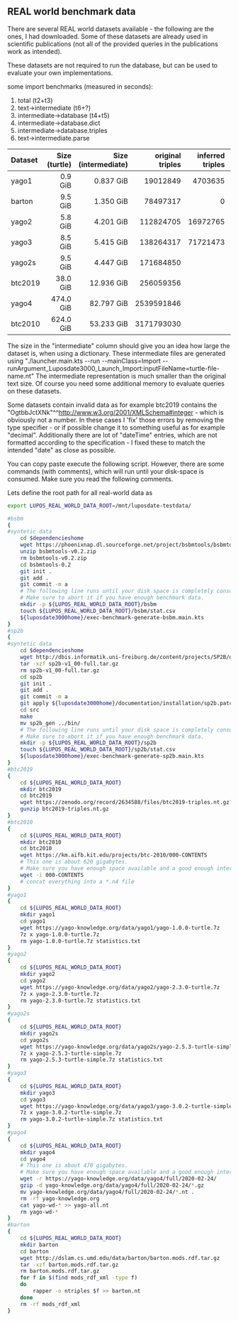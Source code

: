## REAL world benchmark data

There are several REAL world datasets available - the following are the ones, I had downloaded.
Some of these datasets are already used in scientific publications (not all of the provided queries in the publications work as intended).

These datasets are not required to run the database, but can be used to evaluate your own implementations.

some import benchmarks (measured in seconds):

1. total (t2+t3)
2. text->intermediate (t6+?)
3. intermediate->database (t4+t5)
4. intermediate->database.dict
5. intermediate->database.triples
6. text->intermediate.parse

| Dataset | Size (turtle) | Size (intermediate) | original triples | inferred triples | distinct triples | dictionary entries |        t1 |        t2 |        t3 |        t4 |        t5 |        t6 |
| :------ | ------------: | ------------------: | ---------------: | ---------------: | ---------------: | -----------------: | --------: | --------: | --------: | --------: | --------: | --------: |
| yago1   |       0.9 GiB |           0.837 GiB |         19012849 |          4703635 |         21383706 |           12752436 |   328.648 |   195.406 |   133.242 |   121.260 |    11.982 |   150.957 |
| barton  |       9.5 GiB |           1.350 GiB |         78497317 |                0 |         35184003 |           10830905 |   723.561 |   596.459 |   127.102 |   104.411 |    22.691 |   505.545 |
| yago2   |       5.8 GiB |           4.201 GiB |        112824705 |         16972765 |        123689922 |           54351098 |  1469.642 |   833.633 |   636.009 |   521.786 |   114.222 |   654.937 |
| yago3   |       8.5 GiB |           5.415 GiB |        138264317 |         71721473 |        142608259 |           72644117 |  1944.292 |  1144.821 |   799.471 |   676.511 |   122.960 |   942.936 |
| yago2s  |       9.5 GiB |           4.447 GiB |        171684850 |                  |        151474901 |           42599960 |  1601.202 |  1058.769 |   542.433 |   406.789 |   135.643 |   827.324 |
| btc2019 |      38.0 GiB |          12.936 GiB |        256059356 |                  |        256059356 |           82631100 |  2564.312 |  1532.119 |  1032.193 |   743.061 |   289.132 |  1190.925 |
| yago4   |     474.0 GiB |          82.797 GiB |       2539591846 |                  |       2489858800 |          571715647 | 49340.051 | 18979.163 | 30360.888 |  5587.976 | 24772.911 | 13362.678 |
| btc2010 |     624.0 GiB |          53.233 GiB |       3171793030 |                  |       1426828906 |          279151232 | 46576.546 | 38684.171 |  7892.375 |  1781.721 |  6110.654 | 34402.117 |

The size in the "intermediate" column should give you an idea how large the dataset is, when using a dictionary.
These intermediate files are generated using "./launcher.main.kts --run --mainClass=Import --runArgument_Luposdate3000_Launch_Import:inputFileName=turtle-file-name.nt"
The intermediate representation is much smaller than the original text size.
Of course you need some additional memory to evaluate queries on these datasets.

Some datasets contain invalid data as for example btc2019 contains the "OgtbbJctXNk"^^<http://www.w3.org/2001/XMLSchema#integer> - which is obviously not a number.
In these cases I 'fix' those errors by removing the type specifier - or if possible change it to something useful as for example "decimal".
Additionally there are lot of "dateTime" entries, which are not formatted according to the specification - I fixed these to match the intended "date" as close as possible.

You can copy paste execute the following script.
However, there are some commands (with comments), which will run until your disk-space is consumed.
Make sure you read the following comments.

Lets define the root path for all real-world data as 
```bash
export LUPOS_REAL_WORLD_DATA_ROOT=/mnt/luposdate-testdata/
```

```bash
#bsbm
{
#syntetic data
    cd $dependencieshome
    wget https://phoenixnap.dl.sourceforge.net/project/bsbmtools/bsbmtools/bsbmtools-0.2/bsbmtools-v0.2.zip
    unzip bsbmtools-v0.2.zip
    rm bsbmtools-v0.2.zip
    cd bsbmtools-0.2
    git init .
    git add .
    git commit -m a
    # The following line runs until your disk space is completely consumed.
    # Make sure to abort it if you have enough benchmark data.
    mkdir -p ${LUPOS_REAL_WORLD_DATA_ROOT}/bsbm
    touch ${LUPOS_REAL_WORLD_DATA_ROOT}/bsbm/stat.csv
    ${luposdate3000home}/exec-benchmark-generate-bsbm.main.kts
}
#sp2b
{
#syntetic data
    cd $dependencieshome
    wget http://dbis.informatik.uni-freiburg.de/content/projects/SP2B/docs/sp2b-v1_00-full.tar.gz
    tar -xzf sp2b-v1_00-full.tar.gz
    rm sp2b-v1_00-full.tar.gz
    cd sp2b
    git init .
    git add .
    git commit -m a
    git apply ${luposdate3000home}/documentation/installation/sp2b.patch
    cd src
    make
    mv sp2b_gen ../bin/
    # The following line runs until your disk space is completely consumed.
    # Make sure to abort it if you have enough benchmark data.
    mkdir -p ${LUPOS_REAL_WORLD_DATA_ROOT}/sp2b
    touch ${LUPOS_REAL_WORLD_DATA_ROOT}/sp2b/stat.csv
    ${luposdate3000home}/exec-benchmark-generate-sp2b.main.kts
}
#btc2019
{
    cd ${LUPOS_REAL_WORLD_DATA_ROOT}
    mkdir btc2019
    cd btc2019
    wget https://zenodo.org/record/2634588/files/btc2019-triples.nt.gz?download=1 btc2019-triples.nt.gz
    gunzip btc2019-triples.nt.gz
}
#btc2010
{
    cd ${LUPOS_REAL_WORLD_DATA_ROOT}
    mkdir btc2010
    cd btc2010
    wget https://km.aifb.kit.edu/projects/btc-2010/000-CONTENTS
    # This one is about 620 gigabytes.
    # Make sure you have enough space available and a good enough internet connection.
    wget -i 000-CONTENTS
    # concat everything into a *.n4 file
}
#yago1
{
    cd ${LUPOS_REAL_WORLD_DATA_ROOT}
    mkdir yago1
    cd yago1
    wget https://yago-knowledge.org/data/yago1/yago-1.0.0-turtle.7z
    7z x yago-1.0.0-turtle.7z
    rm yago-1.0.0-turtle.7z statistics.txt
}
#yago2
{
    cd ${LUPOS_REAL_WORLD_DATA_ROOT}
    mkdir yago2
    cd yago2
    wget https://yago-knowledge.org/data/yago2/yago-2.3.0-turtle.7z
    7z x yago-2.3.0-turtle.7z
    rm yago-2.3.0-turtle.7z statistics.txt
}
#yago2s
{
    cd ${LUPOS_REAL_WORLD_DATA_ROOT}
    mkdir yago2s
    cd yago2s
    wget https://yago-knowledge.org/data/yago2s/yago-2.5.3-turtle-simple.7z
    7z x yago-2.5.3-turtle-simple.7z
    rm yago-2.5.3-turtle-simple.7z statistics.txt
}
#yago3
{
    cd ${LUPOS_REAL_WORLD_DATA_ROOT}
    mkdir yago3
    cd yago3
    wget https://yago-knowledge.org/data/yago3/yago-3.0.2-turtle-simple.7z
    7z x yago-3.0.2-turtle-simple.7z
    rm yago-3.0.2-turtle-simple.7z statistics.txt
}
#yago4
{
    cd ${LUPOS_REAL_WORLD_DATA_ROOT}
    mkdir yago4
    cd yago4
    # This one is about 470 gigabytes.
    # Make sure you have enough space available and a good enough internet connection.
    wget -r https://yago-knowledge.org/data/yago4/full/2020-02-24/
    gzip -d yago-knowledge.org/data/yago4/full/2020-02-24/*.gz
    mv yago-knowledge.org/data/yago4/full/2020-02-24/*.nt .
    rm -rf yago-knowledge.org
    cat yago-wd-* >> yago-all.nt
    rm yago-wd-*
}
#barton
{
    cd ${LUPOS_REAL_WORLD_DATA_ROOT}
    mkdir barton
    cd barton
    wget http://dslam.cs.umd.edu/data/barton/barton.mods.rdf.tar.gz
    tar -xzf barton.mods.rdf.tar.gz
    rm barton.mods.rdf.tar.gz
    for f in $(find mods_rdf_xml -type f)
    do
        rapper -o ntriples $f >> barton.nt
    done
    rm -rf mods_rdf_xml
}
```

